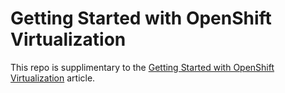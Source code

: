 # Getting Started with OpenShift Virtualization

This repo is supplimentary to the [Getting Started with OpenShift Virtualization](https://www.openshift.com/blog/getting-started-with-openshift-virtualization) article.

